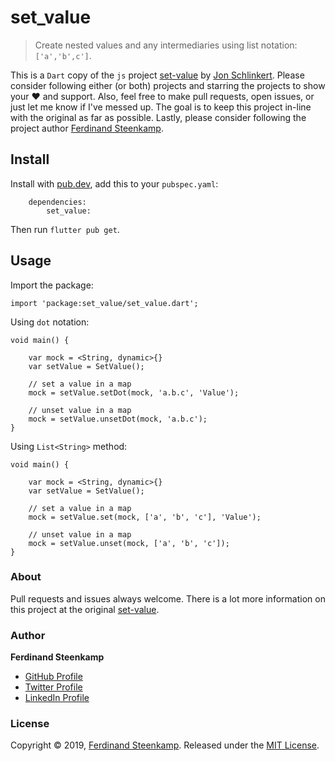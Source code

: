 # set_value

> Create nested values and any intermediaries using list notation: `['a','b',c']`.

This is a `Dart` copy of the `js` project [set-value](https://www.npmjs.com/package/set-value) by [Jon Schlinkert](https://github.com/jonschlinkert).
Please consider following either (or both) projects and starring the projects to show your :heart: and support.
Also, feel free to make pull requests, open issues, or just let me know if I've messed up. The goal is to keep this project in-line with the original as far as possible.
Lastly, please consider following the project author [Ferdinand Steenkamp](https://github.com/Ferdzzzzzzzz/).

## Install

Install with [pub.dev](https://pub.dev/), add this to your `pubspec.yaml`:

        dependencies:
            set_value:
Then run `flutter pub get`.

## Usage

Import the package:
    
    import 'package:set_value/set_value.dart';

Using `dot` notation:
    
    void main() {
        
        var mock = <String, dynamic>{}
        var setValue = SetValue();
        
        // set a value in a map
        mock = setValue.setDot(mock, 'a.b.c', 'Value');
        
        // unset value in a map
        mock = setValue.unsetDot(mock, 'a.b.c');
    }


Using `List<String>` method:
    
    void main() {
        
        var mock = <String, dynamic>{}
        var setValue = SetValue();
        
        // set a value in a map
        mock = setValue.set(mock, ['a', 'b', 'c'], 'Value');
        
        // unset value in a map
        mock = setValue.unset(mock, ['a', 'b', 'c']);
    }

### About

Pull requests and issues always welcome. There is a lot more information on this project at the original [set-value](https://www.npmjs.com/package/set-value). 

### Author

**Ferdinand Steenkamp**

* [GitHub Profile](https://github.com/Ferdzzzzzzzz)
* [Twitter Profile](https://twitter.com/therealferdz)
* [LinkedIn Profile](https://www.linkedin.com/in/ferdinand-steenkamp-552335181/)



### License

Copyright © 2019, [Ferdinand Steenkamp](https://github.com/Ferdzzzzzzzz).
Released under the [MIT License](LICENSE).



